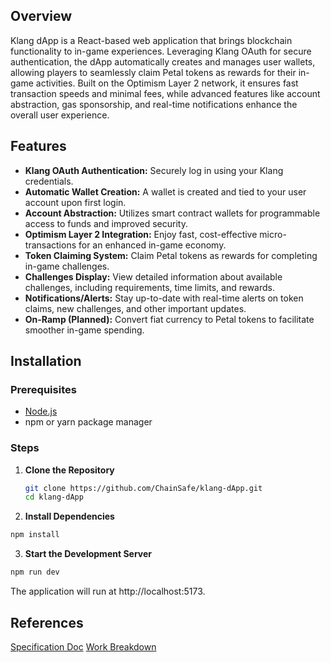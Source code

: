 ## Overview
Klang dApp is a React-based web application that brings blockchain functionality to in-game experiences. Leveraging Klang OAuth for secure authentication, the dApp automatically creates and manages user wallets, allowing players to seamlessly claim Petal tokens as rewards for their in-game activities. Built on the Optimism Layer 2 network, it ensures fast transaction speeds and minimal fees, while advanced features like account abstraction, gas sponsorship, and real-time notifications enhance the overall user experience.

## Features
- **Klang OAuth Authentication:** Securely log in using your Klang credentials.
- **Automatic Wallet Creation:** A wallet is created and tied to your user account upon first login.
- **Account Abstraction:** Utilizes smart contract wallets for programmable access to funds and improved security.
- **Optimism Layer 2 Integration:** Enjoy fast, cost-effective micro-transactions for an enhanced in-game economy.
- **Token Claiming System:** Claim Petal tokens as rewards for completing in-game challenges.
- **Challenges Display:** View detailed information about available challenges, including requirements, time limits, and rewards.
- **Notifications/Alerts:** Stay up-to-date with real-time alerts on token claims, new challenges, and other important updates.
- **On-Ramp (Planned):** Convert fiat currency to Petal tokens to facilitate smoother in-game spending.

## Installation

### Prerequisites
- [Node.js](https://nodejs.org/)
- npm or yarn package manager

### Steps
1. **Clone the Repository**
   ```bash
   git clone https://github.com/ChainSafe/klang-dApp.git
   cd klang-dApp
2. **Install Dependencies**
```bash
npm install
```
3. **Start the Development Server**
```bash
npm run dev
```
The application will run at http://localhost:5173.

## References

[Specification Doc](https://docs.google.com/document/d/1GSXJJLyE2nMbELqZfqY57_wBln-bN5AS-xi-HfSicuE/edit?usp=sharing)
[Work Breakdown](https://docs.google.com/document/d/1br-v1KOq5nB-Ydb440CBCR1UZcf3jCCfKtMSnaPsxF0/edit?usp=sharing)